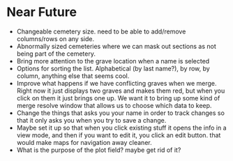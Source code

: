 # Near Future

- Changeable cemetery size. need to be able to add/remove columns/rows on any side.
- Abnormally sized cemeteries where we can mask out sections as not being part of the cemetery.
- Bring more attention to the grave location when a name is selected
- Options for sorting the list. Alphabetical (by last name?), by row, by column, anything else that seems cool.
- Improve what happens if we have conflicting graves when we merge. Right now it just displays two graves and makes them red, but when you click on them it just brings one up. We want it to bring up some kind of merge resolve window that allows us to choose which data to keep.
- Change the things that asks you your name in order to track changes so that it only asks you when you try to save a change.
- Maybe set it up so that when you click existing stuff it opens the info in a view mode, and then if you want to edit it, you click an edit button. that would make maps for navigation away cleaner.
- What is the purpose of the plot field? maybe get rid of it?
